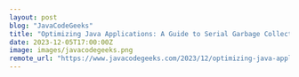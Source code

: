 ```yaml
---
layout: post
blog: "JavaCodeGeeks"
title: "Optimizing Java Applications: A Guide to Serial Garbage Collection Tuning"
date: 2023-12-05T17:00:00Z
image: images/javacodegeeks.png
remote_url: "https://www.javacodegeeks.com/2023/12/optimizing-java-applications-a-guide-to-serial-garbage-collection-tuning.html"
---
```

